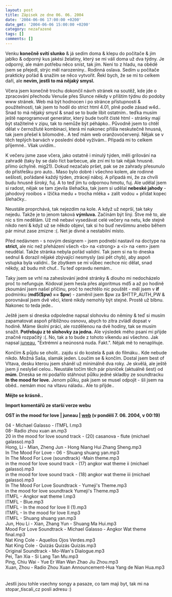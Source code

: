 ```yaml
---
layout: post
title: Zápisek ze dne 06. 06. 2004
date: '2004-06-06 17:00:00 +0200'
date_gmt: '2004-06-06 15:00:00 +0200'
category: nezařazené
tags: []
comments: []
---
```

<p>Venku <strong>konečně svítí slunko</strong> &amp; já sedím doma &amp; klepu do počítače &amp; jím jablko &amp; odporný kus jakési  želatiny, který se mi válí doma už dva týdny. Je odporný, ale mám potřebu něco sníst, tak jím. Není to z hladu,  na obědě jsem se přejedl, strýc měl narozeniny.. Rodinná oslava. Sedím u počítače prakticky pořád &amp; snažím se  něco vytvořit. Řekl bych, že se mi to celkem daří, ale <strong>nevím, jestli to má nějaký smysl.</strong></p>
<p>Včera jsem konečně trochu dokončil návrh stránek na soutěž, kde jde o zpracování přechodu Venuše přes Slunce  někdy v příštím týdnu do podoby www stránek. Web má být hodnocen i po stránce přístupnosti &amp; použitelnosti,  tak jsem to hodil do strict html 4.01, plně podle zásad w4d.. Snad to má nějaký smysl &amp; snad se to bude líbit  ostatním.. teďka musím ještě naprogramovat generátor, který bude tvořit čisté html - stránky mají být stažitelné  v zipu, tak to nemůže být péhápko.. Původně jsem to chtěl dělat v černožluté kombinaci, která mi nakonec přišla  neskutečně hnusná, tak jsem přešel k bílomodré.. A teď mám web oranžovočervený. Nějak se v těch teplých barvách  v poslední době vyžívám.. Připadá mi to celkem příjemné.. Však uvidím..</p>
<p>K večeru jsme zase včera, jako ostatně i minulý týden, měli grilování na zahradě (taky by se dalo říct barbecue,  ale zní mi to tak nějak hnusně. přímo úchylně. mig21). Dokud nezačalo pršet, pak se ze zahrady přesunulo do  přístřešku pro auto.. Maso bylo dobré i všechno kolem, ale rodinné sešlosti, pořádané každý týden, ztrácejí náboj.  A připadá mi, že za chvíli budu hnusně široký, fuj. A to teď jím tu odpornou hmotu, fuj. Ale udělal jsem si radost,  nějak se tam zjevila šlehačka, tak jsem si udělal <strong>nebeské jahody</strong> - jahodový rooibos + lžička medu + trocha mléka +  zalít vodou + přidat kopec šlehačky..</p>
<p>Neustále proprchává, tak nejezdím na kole. A když už neprší, tak taky nejedu. Takže je to jenom taková <strong>výmluva.</strong>  Začínám být líný. Štve mě to, ale nic s tím nedělám. Už mě nebaví vysedávat celé večery na netu, kde stejně nikdo  není &amp; když už se někdo objeví, tak si ho buď nevšimnu anebo během pár minut zase zmizne :(. Net je divné a  nestabilní místo.</p>
<p>Před nedávnem - s novým designem - jsem podnebí nastavil na doctype na <strong>strict,</strong> ale nic než  přeházení všech &lt;b&gt; na &lt;strong&gt; a &lt;i&gt; na &lt;em&gt; jsem neudělal. Takže stránka nebyla pořád  validní. Tak jsem si na to dneska sednul &amp; dorazil nějaké zbývající nesmysly (asi pět chyb), aby aspoň vstupka  byla validní.. Se zbytkem se mi vůbec nechce nic dělat, snad někdy, až budu mít chuť.. Tu teď opravdu nemám..</p>
<p>Taky jsem se vrhl na zaheslování jedné stránky &amp; dlouho mi nedocházelo proč to nefunguje. Kódoval jsem  hesla přes algoritmus md5 a až po hodině zkoumání jsem našel příčinu, proč to nechtělo nic pouštět - měl  jsem v <strong>if</strong> podmínku (<strong>md5($pw) == $pw</strong>) - zaměnil jsem $pw za $HTTP_AUTH_PW &amp; porovnával jsem dvě věci, které  nikdy nemohly být stejné. Prostě už blbnu. Nakonec to teda jede..</p>
<p>Ještě jsem si dneska odpoledne napsal slohovku do něminy &amp; teď si musím zapamatovat aspoň přibližnou osnovu,  abych to zítra zvládl dopsat v hodině. Máme školní práci, ale rozdělenou na dvě hodiny, tak se musím snažit.  <strong>Potřebuju z té slohovky za jedna.</strong> Ale výsledek mého psaní mi přijde značně rozpačitý :(. No, tak a to bude z tohoto  víkendu asi všechno. Jak napsal <a href="http://juneau.wz.cz">juneau</a>, &quot;Extrémní a neúnosná nuda. Fakt.&quot;.  Nějak mě to nenaplńuje.</p>
<p>Končím &amp; půjdu se oholit.. zajdu si do kostela &amp; pak do filmáku.. Kde nebude nikdo. Možná Saša, slamák  jeden. Loučím se &amp; končím. Dostal jsem best of Vltava, desku kterou jsem sháněl už minimálně dva roky. Je skvělá,  ale ještě jsem ji neslyšel celou.. Neustále točím těch pár písniček (aktuálně šest) od <strong>múm</strong>. Dneska se mi  podařilo stáhnout půlku jedné skladby ze soundtracku <strong>In the mood for love.</strong> Jenom půlku, pak jsem se musel  odpojit - šli jsem na oběd.. nemám moc na vltavu náladu.. Ale to přijde..</p>
<p><strong>Mějte se krásně..</strong></p>
<div class="import-komentaru">
<p><strong>Import komentářů ze starší verze webu</strong></p>
<div class="comment">
<p style="font-weight:bold"><span class="compredmet">OST in the mood for love</span> | <span class="comname">juneau</span> |  <a href="http://juneau.wz.cz">web</a> (v&nbsp;pondělí&nbsp;7.&nbsp;06.&nbsp;2004,&nbsp;v&nbsp;00:19)</p>
<p>04 - Michael Galasso - ITMFL I.mp3 <br> 08- Radio zhou xuan an.mp3 <br> 20 in the mood for love sound track - (20) casanova - flute (michael galasso).mp3 <br> Hong, Li - Mian, Zheng Jun - Hong Niang Hui Zhang Sheng.mp3 <br> In The Mood For Love - 06 - Shuang shuang yan.mp3 <br> In The Mood For Love (soundtrack) -Main theme.mp3 <br> in the mood for love sound track - (17) angkor wat theme ii (michael galasso).mp3 <br> in the mood for love sound track - (18) angkor wat theme iii (michael galasso).mp3 <br> In The Mood For Love Soundtrack - Yumeji's Theme.mp3 <br> in the mood for love soundtrack Yumeji's Theme.mp3 <br> ITMFL - Angkor wat theme I.mp3 <br> ITMFL - Blue.mp3 <br> ITMFL - In the mood for love II (1).mp3 <br> ITMFL - In the mood for love II.mp3 <br> ITMFL - Shuang shuang yan.mp3 <br> Jun, Hou Li - Xian, Zhang Yun - Shuang Ma Hui.mp3 <br> Mood For Love Soundtrack - Michael Galasso - Angkor Wat theme final.mp3 <br> Nat King Cole - Aquellos Ojos Verdes.mp3 <br> Nat King Cole - Quizás Quizás Quizás.mp3 <br> Original Soundtrack - Mo-Wan's Dialogue.mp3 <br> Pei, Tan Xia - Si Lang Tan Mu.mp3 <br> Ping, Chiu Wai - Yue Er Wan Wan Zhao Jiu Zhou.mp3 <br> Xuan, Zhou - Radio Zhou Xuan Announcement-Hua Yang de Nian Hua.mp3 <br>  <br>  <br> Jestli jsou tohle vsechny songy a pasaze, co tam maji byt, tak mi na stopar_tiscali_cz posli adresu :) </p>
</div>
</div>
